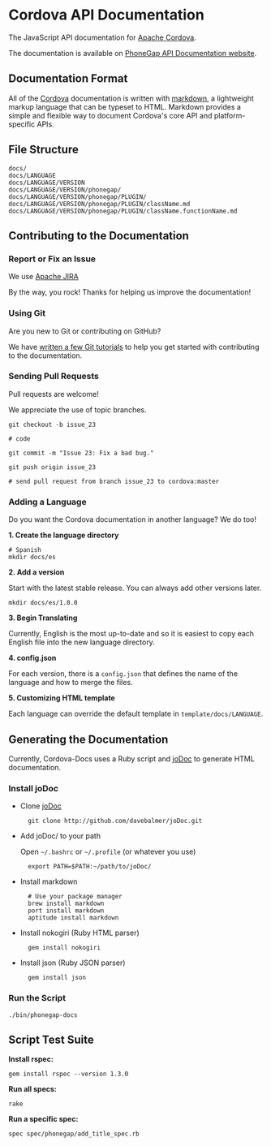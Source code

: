 Cordova API Documentation
=========================

The JavaScript API documentation for [Apache Cordova](http://incubator.apache.org/cordova/).

The documentation is available on [PhoneGap API Documentation website](http://docs.phonegap.com/).

Documentation Format
--------------------

All of the [Cordova](http://incubator.apache.org/cordova/) documentation is written with [markdown](http://daringfireball.net/projects/markdown/syntax), a lightweight markup language that can be typeset to HTML. Markdown provides a simple and flexible way to document Cordova's core API and platform-specific APIs.

File Structure
--------------

    docs/
    docs/LANGUAGE
    docs/LANGUAGE/VERSION
    docs/LANGUAGE/VERSION/phonegap/
    docs/LANGUAGE/VERSION/phonegap/PLUGIN/
    docs/LANGUAGE/VERSION/phonegap/PLUGIN/className.md
    docs/LANGUAGE/VERSION/phonegap/PLUGIN/className.functionName.md

Contributing to the Documentation
---------------------------------

### Report or Fix an Issue

We use [Apache JIRA](https://issues.apache.org/jira/browse/CB)

By the way, you rock! Thanks for helping us improve the documentation!

### Using Git

Are you new to Git or contributing on GitHub?

We have [written a few Git tutorials](http://wiki.phonegap.com/w/page/35501475/Documentation)
to help you get started with contributing to the documentation.

### Sending Pull Requests

Pull requests are welcome!

We appreciate the use of topic branches.

    git checkout -b issue_23

    # code

    git commit -m "Issue 23: Fix a bad bug."

    git push origin issue_23

    # send pull request from branch issue_23 to cordova:master

### Adding a Language

Do you want the Cordova documentation in another language? We do too!

__1. Create the language directory__

    # Spanish
    mkdir docs/es

__2. Add a version__

Start with the latest stable release. You can always add other versions later.

    mkdir docs/es/1.0.0

__3. Begin Translating__

Currently, English is the most up-to-date and so it is easiest to copy each English
file into the new language directory.

__4. config.json__

For each version, there is a `config.json` that defines the name of the language and
how to merge the files.

__5. Customizing HTML template__

Each language can override the default template in `template/docs/LANGUAGE`.

Generating the Documentation
----------------------------

Currently, Cordova-Docs uses a Ruby script and [joDoc](http://github.com/davebalmer/jodoc) to generate HTML documentation.

### Install joDoc ###

- Clone [joDoc](http://github.com/davebalmer/jodoc)

        git clone http://github.com/davebalmer/joDoc.git
        
- Add joDoc/ to your path
    
  Open `~/.bashrc` or `~/.profile` (or whatever you use)

        export PATH=$PATH:~/path/to/joDoc/
    
- Install markdown

        # Use your package manager
        brew install markdown
        port install markdown
        aptitude install markdown

- Install nokogiri (Ruby HTML parser)

        gem install nokogiri

- Install json (Ruby JSON parser)

        gem install json

### Run the Script ###

    ./bin/phonegap-docs
    
Script Test Suite
-----------------

__Install rspec:__

    gem install rspec --version 1.3.0
    
__Run all specs:__

    rake

__Run a specific spec:__

    spec spec/phonegap/add_title_spec.rb
